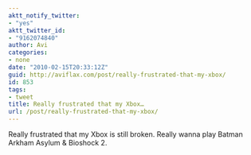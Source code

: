 ```yaml
---
aktt_notify_twitter:
- "yes"
aktt_twitter_id:
- "9162074840"
author: Avi
categories:
- none
date: "2010-02-15T20:33:12Z"
guid: http://aviflax.com/post/really-frustrated-that-my-xbox/
id: 853
tags:
- tweet
title: Really frustrated that my Xbox…
url: /post/really-frustrated-that-my-xbox/
---
```

Really frustrated that my Xbox is still broken. Really wanna play Batman Arkham Asylum & Bioshock 2.